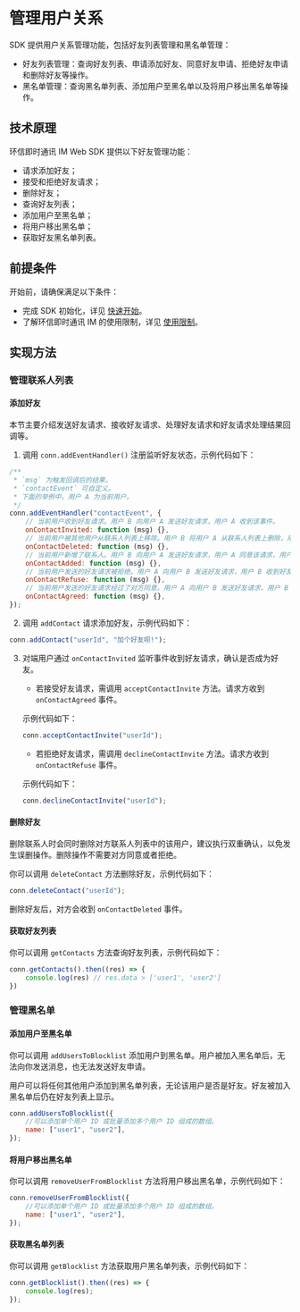 # 管理用户关系

<Toc />

SDK 提供用户关系管理功能，包括好友列表管理和黑名单管理：
- 好友列表管理：查询好友列表、申请添加好友、同意好友申请、拒绝好友申请和删除好友等操作。
- 黑名单管理：查询黑名单列表、添加用户至黑名单以及将用户移出黑名单等操作。

## 技术原理

环信即时通讯 IM Web SDK 提供以下好友管理功能：
- 请求添加好友；
- 接受和拒绝好友请求；
- 删除好友；
- 查询好友列表；
- 添加用户至黑名单；
- 将用户移出黑名单；
- 获取好友黑名单列表。

## 前提条件

开始前，请确保满足以下条件：
- 完成 SDK 初始化，详见 [快速开始](quickstart.html)。
- 了解环信即时通讯 IM 的使用限制，详见 [使用限制](/document/v1/privatization/uc_limitation.html)。

## 实现方法

### 管理联系人列表

#### 添加好友

本节主要介绍发送好友请求、接收好友请求、处理好友请求和好友请求处理结果回调等。

1. 调用 `conn.addEventHandler()` 注册监听好友状态，示例代码如下：

```javascript
/**
 * `msg` 为触发回调后的结果。
 * `contactEvent` 可自定义。
 * 下面的举例中，用户 A 为当前用户。
 */
conn.addEventHandler("contactEvent", {
    // 当前用户收到好友请求。用户 B 向用户 A 发送好友请求，用户 A 收到该事件。
    onContactInvited: function (msg) {},
    // 当前用户被其他用户从联系人列表上移除。用户 B 将用户 A 从联系人列表上删除，用户 A 收到该事件。
    onContactDeleted: function (msg) {},
    // 当前用户新增了联系人。用户 B 向用户 A 发送好友请求，用户 A 同意该请求，用户 A 收到该事件，而用户 B 收到 `onContactAgreed` 事件。
    onContactAdded: function (msg) {},
    // 当前用户发送的好友请求被拒绝。用户 A 向用户 B 发送好友请求，用户 B 收到好友请求后，拒绝加好友，则用户 A 收到该事件。
    onContactRefuse: function (msg) {},
    // 当前用户发送的好友请求经过了对方同意。用户 A 向用户 B 发送好友请求，用户 B 收到好友请求后，同意加好友，则用户 A 收到该事件。
    onContactAgreed: function (msg) {},
});
```

2. 调用 `addContact` 请求添加好友，示例代码如下：

```javascript
conn.addContact("userId", "加个好友呗!");
```

3. 对端用户通过 `onContactInvited` 监听事件收到好友请求，确认是否成为好友。
    - 若接受好友请求，需调用 `acceptContactInvite` 方法。请求方收到 `onContactAgreed` 事件。

    示例代码如下：
    
    ```javascript
    conn.acceptContactInvite("userId");
    ```
    
    - 若拒绝好友请求，需调用 `declineContactInvite` 方法。请求方收到 `onContactRefuse` 事件。
    
    示例代码如下：
    
    ```javascript
    conn.declineContactInvite("userId");
    ```

#### 删除好友

删除联系人时会同时删除对方联系人列表中的该用户，建议执行双重确认，以免发生误删操作。删除操作不需要对方同意或者拒绝。

你可以调用 `deleteContact` 方法删除好友，示例代码如下：

```javascript
conn.deleteContact("userId");
```

删除好友后，对方会收到 `onContactDeleted` 事件。

#### 获取好友列表

你可以调用 `getContacts` 方法查询好友列表，示例代码如下：

```javascript
conn.getContacts().then((res) => {
    console.log(res) // res.data > ['user1', 'user2']
})
```

### 管理黑名单

#### 添加用户至黑名单

你可以调用 `addUsersToBlocklist` 添加用户到黑名单。用户被加入黑名单后，无法向你发送消息，也无法发送好友申请。

用户可以将任何其他用户添加到黑名单列表，无论该用户是否是好友。好友被加入黑名单后仍在好友列表上显示。

```javascript
conn.addUsersToBlocklist({
    //可以添加单个用户 ID 或批量添加多个用户 ID 组成的数组。
    name: ["user1", "user2"],
});
```

#### 将用户移出黑名单

你可以调用 `removeUserFromBlocklist` 方法将用户移出黑名单，示例代码如下：

```javascript
conn.removeUserFromBlocklist({
    //可以添加单个用户 ID 或批量添加多个用户 ID 组成的数组。
    name: ["user1", "user2"],
});
```

#### 获取黑名单列表

你可以调用 `getBlocklist` 方法获取用户黑名单列表，示例代码如下：

```javascript
conn.getBlocklist().then((res) => {
    console.log(res);
});
```
